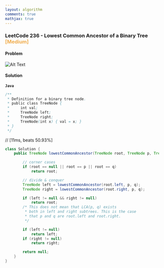 ```yaml
---
layout: algorithm
comments: true
mathjax: true
---
```


### LeetCode 236 - Lowest Common Ancestor of a Binary Tree &nbsp; <span style="color:#F0AD4E;">[Medium]</span>

#### Problem

![Alt Text]({{site.baseurl}}/algorithms/leetcode/images/leetcode236.png)

#### Solution

**`Java`**

```java
/**
 * Definition for a binary tree node.
 * public class TreeNode {
 *     int val;
 *     TreeNode left;
 *     TreeNode right;
 *     TreeNode(int x) { val = x; }
 * }
 */
```
// [11ms, beats 50.93%]
```java
class Solution {
    public TreeNode lowestCommonAncestor(TreeNode root, TreeNode p, TreeNode q) {

        // corner cases
        if (root == null || root == p || root == q)
            return root;

        // divide & conquer
        TreeNode left = lowestCommonAncestor(root.left, p, q);
        TreeNode right = lowestCommonAncestor(root.right, p, q);

        if (left != null && right != null)
            return root;
        /* This does not mean that LCA(p, q) exists
         * both in left and right subtrees. This is the case
         * that p and q are root.left and root.right.
         */

        if (left != null)
            return left;
        if (right != null)
            return right;

        return null;
    }
}
```

<br><br>
